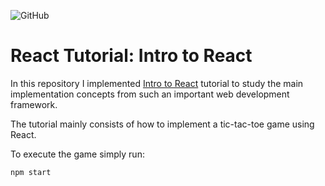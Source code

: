 ![GitHub](https://img.shields.io/github/license/gosiqueira/react-tutorial)

# React Tutorial: Intro to React

In this repository I implemented [Intro to React](https://reactjs.org/tutorial/tutorial.html) tutorial to study the main implementation concepts from such an important web development framework.

The tutorial mainly consists of how to implement a tic-tac-toe game using React.

To execute the game simply run:
```
npm start
```
